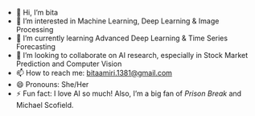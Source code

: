 - 👋 Hi, I’m bita
- 👀 I’m interested in Machine Learning, Deep Learning & Image Processing  
- 🌱 I’m currently learning Advanced Deep Learning & Time Series Forecasting  
- 💞️ I’m looking to collaborate on AI research, especially in Stock Market Prediction and Computer Vision  
- 📫 How to reach me: bitaamiri.1381@gmail.com
- 😄 Pronouns: She/Her  
- ⚡ Fun fact: I love AI so much! Also, I’m a big fan of *Prison Break* and Michael Scofield.  


<!---
Jbitaj/Jbitaj is a ✨ special ✨ repository because its `README.md` (this file) appears on your GitHub profile.
You can click the Preview link to take a look at your changes.
--->
